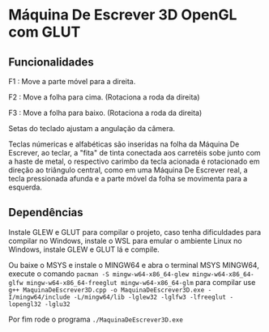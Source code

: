 # Máquina De Escrever 3D OpenGL com GLUT 

## Funcionalidades

F1 : Move a parte móvel para a direita.

F2 : Move a folha para cima. (Rotaciona a roda da direita)

F3 : Move a folha para baixo. (Rotaciona a roda da direita)


Setas do teclado ajustam a angulação da câmera.

Teclas númericas e alfabéticas são inseridas na folha da Máquina De Escrever,  ao teclar, a "fita" de tinta conectada aos carretéis sobe junto com a haste de metal, o respectivo carimbo da tecla acionada é rotacionado em direção ao triângulo central, como em uma Máquina De Escrever real, a tecla pressionada afunda e a parte móvel da folha se movimenta para a esquerda.

## Dependências

Instale GLEW e GLUT para compilar o projeto, caso tenha dificuldades para compilar no Windows, instale o WSL para emular o ambiente Linux no Windows, instale GLEW e GLUT lá e compile.

Ou baixe o MSYS e instale o MINGW64 e abra o terminal MSYS MINGW64, execute o comando ``` pacman -S mingw-w64-x86_64-glew mingw-w64-x86_64-glfw mingw-w64-x86_64-freeglut mingw-w64-x86_64-glm ``` para compilar use ```  g++ MaquinaDeEscrever3D.cpp -o MaquinaDeEscrever3D.exe -I/mingw64/include -L/mingw64/lib -lglew32 -lglfw3 -lfreeglut -lopengl32 -lglu32 ```

Por fim rode o programa ``` ./MaquinaDeEscrever3D.exe ```




